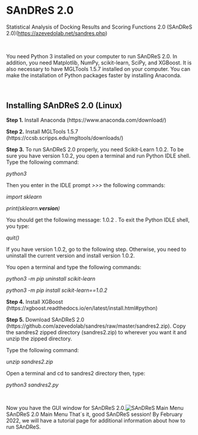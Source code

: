 # SAnDReS 2.0
Statistical Analysis of Docking Results and Scoring Functions 2.0 (SAnDReS 2.0)(https://azevedolab.net/sandres.php)
<P>&nbsp;</P>
You need Python 3 installed on your computer to run SAnDReS 2.0. In addition, you need Matplotlib, NumPy, scikit-learn, SciPy, and XGBoost. It is also necessary to have MGLTools 1.5.7 installed on your computer. You can make the installation of Python packages faster by installing Anaconda. 
<P>&nbsp;</P>
<H2>Installing SAnDReS 2.0 (Linux)</H2>  
<P><B>Step 1.</B> Install Anaconda (https://www.anaconda.com/download/)</P>
<P><B>Step 2.</B> Install MGLTools 1.5.7 (https://ccsb.scripps.edu/mgltools/downloads/)</P>
<P><B>Step 3.</B> To run SAnDReS 2.0 properly, you need Scikit-Learn 1.0.2. To be sure you have version 1.0.2, you open a terminal and run Python IDLE shell. Type the following command:
<P><I>python3</I></P>
<P>Then you enter in the IDLE prompt <I>>>></I> the following commands:
<P><I>import sklearn

print(sklearn.__version__)</I></P>
You should get the following message: 1.0.2 . To exit the Python IDLE shell, you type:

<I>quit()</I>

  If you have version 1.0.2, go to the following step. Otherwise, you need to uninstall the current version and install version 1.0.2. 
<P>You open a terminal and type the following commands: 

  <I>python3 -m pip uninstall scikit-learn</I>

  <I>python3 -m pip install scikit-learn==1.0.2</I>
<P><B>Step 4.</B> Install XGBoost (https://xgboost.readthedocs.io/en/latest/install.html#python)</P>
<P><B>Step 5.</B> Download SAnDReS 2.0 (https://github.com/azevedolab/sandres/raw/master/sandres2.zip). Copy the sandres2 zipped directory (sandres2.zip) to wherever you want it and unzip the zipped directory. 
<P>Type the following command: 
 
 <I>unzip sandres2.zip</I></P>
<P>Open a terminal and cd to sandres2 directory then, type: 

  <I>python3 sandres2.py</I></P> 
<P>&nbsp;</P>
<P>Now you have the GUI window for SAnDReS 2.0.<img src="https://github.com/azevedolab/sandres/blob/e31a1a7524f27a448b58706599b861578794b57a/sandres_2_Linux_view_01.png", title="SAnDReS Main Menu">SAnDReS 2.0 Main Menu</>
 That´s it, good SAnDReS session! By February 2022, we will have a tutorial page for additional information about how to run SAnDReS.</P>
